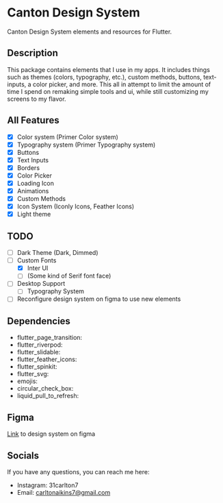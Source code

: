 # Canton Design System

Canton Design System elements and resources for Flutter.

## Description
This package contains elements that I use in my apps. It includes things such as themes (colors, typography, etc.), custom methods, buttons, text-inputs, a color picker, and more. This all in attempt to limit the amount of time I spend on remaking simple tools and ui, while still customizing my screens to my flavor.

## All Features
- [X] Color system (Primer Color system)
- [X] Typography system (Primer Typography system)
- [X] Buttons
- [X] Text Inputs
- [X] Borders
- [X] Color Picker
- [X] Loading Icon
- [X] Animations
- [X] Custom Methods
- [X] Icon System (Iconly Icons, Feather Icons)
- [X] Light theme

## TODO
- [ ] Dark Theme (Dark, Dimmed)
- [ ] Custom Fonts
    - [X] Inter UI
    - [ ] (Some kind of Serif font face)
- [ ] Desktop Support
    - [ ] Typography System
- [ ] Reconfigure design system on figma to use new elements

## Dependencies
- flutter_page_transition: 
- flutter_riverpod:
- flutter_slidable:
- flutter_feather_icons:
- flutter_spinkit:
- flutter_svg:
- emojis:
- circular_check_box:
- liquid_pull_to_refresh:

## Figma
[Link](https://www.figma.com/file/CNpY1mP3jfeAUPW3Dhf3l5/Canton-Design-System?node-id=0%3A1) to design system on figma

## Socials
If you have any questions, you can reach me here:

- Instagram: 31carlton7
- Email: carltonaikins7@gmail.com
